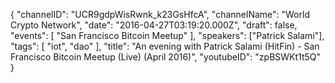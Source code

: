 {
    "channelID": "UCR9gdpWisRwnk_k23GsHfcA",
    "channelName": "World Crypto Network",
    "date": "2016-04-27T03:19:20.000Z",
    "draft": false,
    "events": [
        "San Francisco Bitcoin Meetup"
    ],
    "speakers": ["Patrick Salami"],
    "tags": [
        "iot",
        "dao"
    ],
    "title": "An evening with Patrick Salami (HitFin) - San Francisco Bitcoin Meetup (Live) (April 2016)",
    "youtubeID": "zpBSWKt1t5Q"
}
